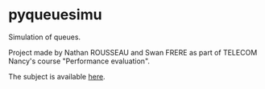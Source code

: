 # pyqueuesimu

Simulation of queues.

Project made by Nathan ROUSSEAU and Swan FRERE as part of TELECOM Nancy's course "Performance evaluation". 

The subject is available [here](docs/subject.pdf).
